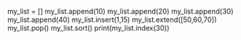 my_list = []
my_list.append(10)
my_list.append(20)
my_list.append(30)
my_list.append(40)
my_list.insert(1,15)
my_list.extend([50,60,70])
my_list.pop()
my_list.sort()
print(my_list.index(30))
    
